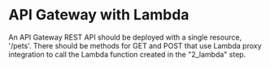 # API Gateway with Lambda

An API Gateway REST API should be deployed with a single resource, '/pets'.
There should be methods for GET and POST that use Lambda proxy integration to call the Lambda function created in the "2_lambda" step.
